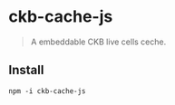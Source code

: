 ckb-cache-js
============

> A embeddable CKB live cells ceche.

## Install

```
npm -i ckb-cache-js
```